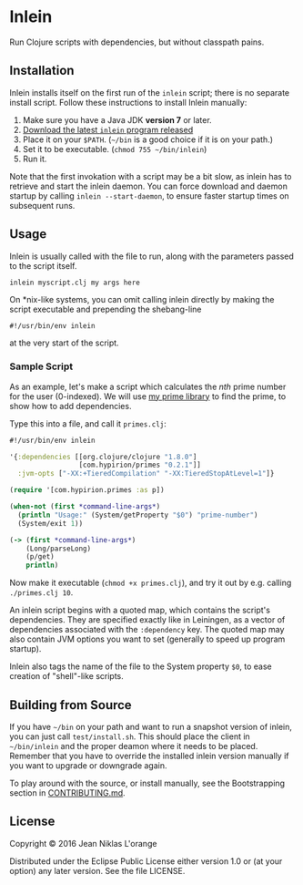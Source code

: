 # Inlein

Run Clojure scripts with dependencies, but without classpath pains.

## Installation

Inlein installs itself on the first run of the `inlein` script; there is no
separate install script. Follow these instructions to install Inlein
manually:

1. Make sure you have a Java JDK **version 7** or later.
2. [Download the latest `inlein` program released](https://github.com/hyPiRion/inlein/releases/latest)
3. Place it on your `$PATH`. (`~/bin` is a good choice if it is on your path.)
4. Set it to be executable. (`chmod 755 ~/bin/inlein`)
5. Run it.

Note that the first invokation with a script may be a bit slow, as inlein has to
retrieve and start the inlein daemon. You can force download and daemon startup
by calling `inlein --start-daemon`, to ensure faster startup times on subsequent
runs.

## Usage

Inlein is usually called with the file to run, along with the parameters passed
to the script itself.

```shell
inlein myscript.clj my args here
```

On *nix-like systems, you can omit calling inlein directly by making the script
executable and prepending the shebang-line

```clj
#!/usr/bin/env inlein
```

at the very start of the script.

### Sample Script

As an example, let's make a script which calculates the *nth* prime number for
the user (0-indexed). We will use
[my prime library](https://github.com/hyPiRion/primes) to find the prime, to
show how to add dependencies.

Type this into a file, and call it `primes.clj`:

```clj
#!/usr/bin/env inlein

'{:dependencies [[org.clojure/clojure "1.8.0"]
                 [com.hypirion/primes "0.2.1"]]
  :jvm-opts ["-XX:+TieredCompilation" "-XX:TieredStopAtLevel=1"]}

(require '[com.hypirion.primes :as p])

(when-not (first *command-line-args*)
  (println "Usage:" (System/getProperty "$0") "prime-number")
  (System/exit 1))

(-> (first *command-line-args*)
    (Long/parseLong)
    (p/get)
    println)
```

Now make it executable (`chmod +x primes.clj`), and try it out by e.g. calling
`./primes.clj 10`.

An inlein script begins with a quoted map, which contains the script's
dependencies. They are specified exactly like in Leiningen, as a vector of
dependencies associated with the `:dependency` key. The quoted map may also
contain JVM options you want to set (generally to speed up program startup).

Inlein also tags the name of the file to the System property `$0`, to ease
creation of "shell"-like scripts.

## Building from Source

If you have `~/bin` on your path and want to run a snapshot version of inlein,
you can just call `test/install.sh`. This should place the client in
`~/bin/inlein` and the proper deamon where it needs to be placed. Remember that
you have to override the installed inlein version manually if you want to
upgrade or downgrade again.

To play around with the source, or install manually, see the Bootstrapping
section in
[CONTRIBUTING.md](https://github.com/hyPiRion/inlein/blob/master/CONTRIBUTING.md#bootstrapping).

## License

Copyright © 2016 Jean Niklas L'orange

Distributed under the Eclipse Public License either version 1.0 or (at
your option) any later version. See the file LICENSE.
